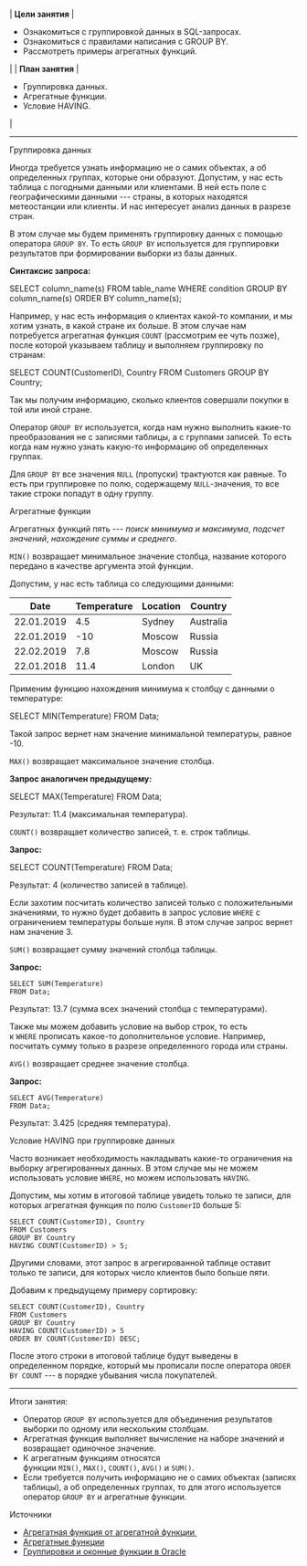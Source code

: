 | **Цели занятия** |

-   Ознакомиться с группировкой данных в SQL-запросах.
-   Ознакомиться с правилами написания с GROUP BY.
-   Рассмотреть примеры агрегатных функций.

 |
| **План занятия** |

-   Группировка данных.
-   Агрегатные функции.
-   Условие HAVING.

 |

* * * * *

Группировка данных

Иногда требуется узнать информацию не о самих объектах, а об определенных группах, которые они образуют. Допустим, у нас есть таблица с погодными данными или клиентами. В ней есть поле с географическими данными --- страны, в которых находятся метеостанции или клиенты. И нас интересует анализ данных в разрезе стран.

В этом случае мы будем применять группировку данных с помощью оператора `GROUP BY`. То есть `GROUP BY` используется для группировки результатов при формировании выборки из базы данных.

**Синтаксис запроса:**

SELECT column_name(s)
FROM table_name
WHERE condition
GROUP BY column_name(s)
ORDER BY column_name(s);

Например, у нас есть информация о клиентах какой-то компании, и мы хотим узнать, в какой стране их больше. В этом случае нам потребуется агрегатная функция `COUNT` (рассмотрим ее чуть позже), после которой указываем таблицу и выполняем группировку по странам:

SELECT COUNT(CustomerID), Country
FROM Customers
GROUP BY Country;

Так мы получим информацию, сколько клиентов совершали покупки в той или иной стране.

Оператор `GROUP BY` используется, когда нам нужно выполнить какие-то преобразования не с записями таблицы, а с группами записей. То есть когда нам нужно узнать какую-то информацию об определенных группах.

Для `GROUP BY` все значения `NULL` (пропуски) трактуются как равные. То есть при группировке по полю, содержащему `NULL`-значения, то все такие строки попадут в одну группу.

Агрегатные функции

Агрегатных функций пять --- *поиск минимума и максимума*, *подсчет значений*, *нахождение суммы и среднего*.

`MIN()` возвращает минимальное значение столбца, название которого передано в качестве аргумента этой функции.

Допустим, у нас есть таблица со следующими данными:

| **Date** | **Temperature** | **Location** | **Country** |
| ---------- | -------------| ------------ | -----------|
| 22.01.2019 | 4.5 | Sydney | Australia |
| 22.01.2019 | -10 | Moscow | Russia |
| 22.02.2019 | 7.8 | Moscow | Russia |
| 22.01.2018 | 11.4 | London | UK |

Применим функцию нахождения минимума к столбцу с данными о температуре:

SELECT MIN(Temperature)
FROM Data;

Такой запрос вернет нам значение минимальной температуры, равное -10.

`MAX()` возвращает максимальное значение столбца.

**Запрос аналогичен предыдущему:**

SELECT MAX(Temperature)
FROM Data;

Результат: 11.4 (максимальная температура).

`COUNT()` возвращает количество записей, т. е. строк таблицы.

**Запрос:**

SELECT COUNT(Temperature)
FROM Data;

Результат: 4 (количество записей в таблице).

Если захотим посчитать количество записей только с положительными значениями, то нужно будет добавить в запрос условие `WHERE` с ограничением температуры больше нуля. В этом случае запрос вернет нам значение 3.

`SUM()` возвращает сумму значений столбца таблицы.

**Запрос:**

```
SELECT SUM(Temperature)
FROM Data;
```

Результат: 13.7 (сумма всех значений столбца с температурами).

Также мы можем добавить условие на выбор строк, то есть к `WHERE` прописать какое-то дополнительное условие. Например, посчитать сумму только в разрезе определенного города или страны.

`AVG()` возвращает среднее значение столбца.

**Запрос:**

```
SELECT AVG(Temperature)
FROM Data;
```

Результат: 3.425 (средняя температура).

Условие HAVING при группировке данных

Часто возникает необходимость накладывать какие-то ограничения на выборку агрегированных данных. В этом случае мы не можем использовать условие `WHERE`, но можем использовать `HAVING`.

Допустим, мы хотим в итоговой таблице увидеть только те записи, для которых агрегатная функция по полю `CustomerID` больше 5:
```
SELECT COUNT(CustomerID), Country
FROM Customers
GROUP BY Country
HAVING COUNT(CustomerID) > 5;
```
Другими словами, этот запрос в агрегированной таблице оставит только те записи, для которых число клиентов было больше пяти.

Добавим к предыдущему примеру сортировку:
```
SELECT COUNT(CustomerID), Country
FROM Customers
GROUP BY Country
HAVING COUNT(CustomerID) > 5
ORDER BY COUNT(CustomerID) DESC;
```
После этого строки в итоговой таблице будут выведены в определенном порядке, который мы прописали после оператора `ORDER BY COUNT` --- в порядке убывания числа покупателей.

* * * * *

Итоги занятия:

-   Оператор `GROUP BY` используется для объединения результатов выборки по одному или нескольким столбцам.
-   Агрегатная функция выполняет вычисление на наборе значений и возвращает одиночное значение.
-   К агрегатным функциям относятся функции `MIN()`, `MAX()`, `COUNT()`, `AVG()` и `SUM()`.
-   Если требуется получить информацию не о самих объектах (записях таблицы), а об определенных группах, то для этого используется оператор `GROUP BY` и агрегатные функции.

Источники

-   [Агрегатная функция от агрегатной функции ](http://www.sql-tutorial.ru/ru/book_aggregate_function_to_aggregate_function.html)
-   [Агрегатные функции](https://sql-academy.org/ru/guide/aggregate-functions)
-   [Группировки и оконные функции в Oracle](https://habr.com/ru/post/512336/)